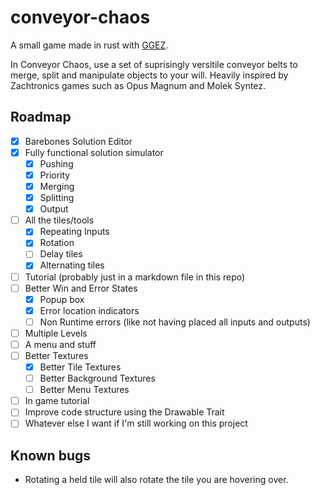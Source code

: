 # conveyor-chaos
A small game made in rust with [GGEZ](https://ggez.rs/).

In Conveyor Chaos, use a set of suprisingly versitile conveyor belts to merge, split and manipulate objects to your will. Heavily inspired by Zachtronics games such as Opus Magnum and Molek Syntez.

## Roadmap
- [X] Barebones Solution Editor
- [X] Fully functional solution simulator
  - [X] Pushing
  - [X] Priority
  - [X] Merging
  - [X] Splitting
  - [X] Output
- [ ] All the tiles/tools
  - [X] Repeating Inputs
  - [X] Rotation
  - [ ] Delay tiles
  - [X] Alternating tiles
- [ ] Tutorial (probably just in a markdown file in this repo)
- [ ] Better Win and Error States
  - [X] Popup box
  - [X] Error location indicators
  - [ ] Non Runtime errors (like not having placed all inputs and outputs)
- [ ] Multiple Levels
- [ ] A menu and stuff
- [ ] Better Textures
  - [X] Better Tile Textures
  - [ ] Better Background Textures
  - [ ] Better Menu Textures
- [ ] In game tutorial
- [ ] Improve code structure using the Drawable Trait
- [ ] Whatever else I want if I'm still working on this project

## Known bugs
 - Rotating a held tile will also rotate the tile you are hovering over.
